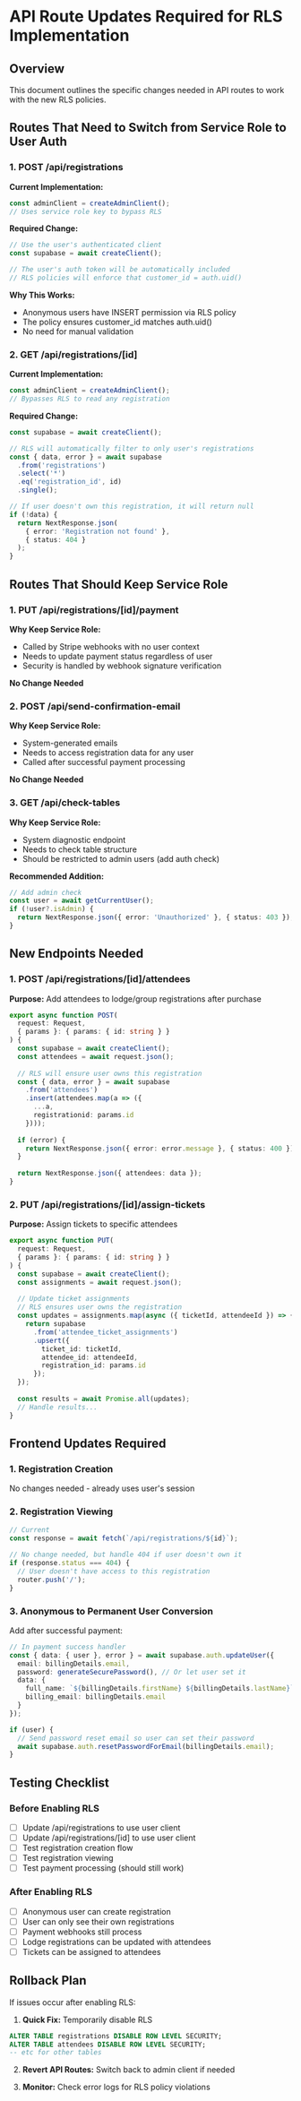 # API Route Updates Required for RLS Implementation

## Overview
This document outlines the specific changes needed in API routes to work with the new RLS policies.

## Routes That Need to Switch from Service Role to User Auth

### 1. POST /api/registrations

**Current Implementation:**
```typescript
const adminClient = createAdminClient();
// Uses service role key to bypass RLS
```

**Required Change:**
```typescript
// Use the user's authenticated client
const supabase = await createClient();

// The user's auth token will be automatically included
// RLS policies will enforce that customer_id = auth.uid()
```

**Why This Works:**
- Anonymous users have INSERT permission via RLS policy
- The policy ensures customer_id matches auth.uid()
- No need for manual validation

### 2. GET /api/registrations/[id]

**Current Implementation:**
```typescript
const adminClient = createAdminClient();
// Bypasses RLS to read any registration
```

**Required Change:**
```typescript
const supabase = await createClient();

// RLS will automatically filter to only user's registrations
const { data, error } = await supabase
  .from('registrations')
  .select('*')
  .eq('registration_id', id)
  .single();

// If user doesn't own this registration, it will return null
if (!data) {
  return NextResponse.json(
    { error: 'Registration not found' },
    { status: 404 }
  );
}
```

## Routes That Should Keep Service Role

### 1. PUT /api/registrations/[id]/payment

**Why Keep Service Role:**
- Called by Stripe webhooks with no user context
- Needs to update payment status regardless of user
- Security is handled by webhook signature verification

**No Change Needed**

### 2. POST /api/send-confirmation-email

**Why Keep Service Role:**
- System-generated emails
- Needs to access registration data for any user
- Called after successful payment processing

**No Change Needed**

### 3. GET /api/check-tables

**Why Keep Service Role:**
- System diagnostic endpoint
- Needs to check table structure
- Should be restricted to admin users (add auth check)

**Recommended Addition:**
```typescript
// Add admin check
const user = await getCurrentUser();
if (!user?.isAdmin) {
  return NextResponse.json({ error: 'Unauthorized' }, { status: 403 });
}
```

## New Endpoints Needed

### 1. POST /api/registrations/[id]/attendees

**Purpose:** Add attendees to lodge/group registrations after purchase

```typescript
export async function POST(
  request: Request,
  { params }: { params: { id: string } }
) {
  const supabase = await createClient();
  const attendees = await request.json();
  
  // RLS will ensure user owns this registration
  const { data, error } = await supabase
    .from('attendees')
    .insert(attendees.map(a => ({
      ...a,
      registrationid: params.id
    })));
    
  if (error) {
    return NextResponse.json({ error: error.message }, { status: 400 });
  }
  
  return NextResponse.json({ attendees: data });
}
```

### 2. PUT /api/registrations/[id]/assign-tickets

**Purpose:** Assign tickets to specific attendees

```typescript
export async function PUT(
  request: Request,
  { params }: { params: { id: string } }
) {
  const supabase = await createClient();
  const assignments = await request.json();
  
  // Update ticket assignments
  // RLS ensures user owns the registration
  const updates = assignments.map(async ({ ticketId, attendeeId }) => {
    return supabase
      .from('attendee_ticket_assignments')
      .upsert({
        ticket_id: ticketId,
        attendee_id: attendeeId,
        registration_id: params.id
      });
  });
  
  const results = await Promise.all(updates);
  // Handle results...
}
```

## Frontend Updates Required

### 1. Registration Creation
No changes needed - already uses user's session

### 2. Registration Viewing
```typescript
// Current
const response = await fetch(`/api/registrations/${id}`);

// No change needed, but handle 404 if user doesn't own it
if (response.status === 404) {
  // User doesn't have access to this registration
  router.push('/');
}
```

### 3. Anonymous to Permanent User Conversion

Add after successful payment:
```typescript
// In payment success handler
const { data: { user }, error } = await supabase.auth.updateUser({
  email: billingDetails.email,
  password: generateSecurePassword(), // Or let user set it
  data: {
    full_name: `${billingDetails.firstName} ${billingDetails.lastName}`,
    billing_email: billingDetails.email
  }
});

if (user) {
  // Send password reset email so user can set their password
  await supabase.auth.resetPasswordForEmail(billingDetails.email);
}
```

## Testing Checklist

### Before Enabling RLS
- [ ] Update /api/registrations to use user client
- [ ] Update /api/registrations/[id] to use user client
- [ ] Test registration creation flow
- [ ] Test registration viewing
- [ ] Test payment processing (should still work)

### After Enabling RLS
- [ ] Anonymous user can create registration
- [ ] User can only see their own registrations
- [ ] Payment webhooks still process
- [ ] Lodge registrations can be updated with attendees
- [ ] Tickets can be assigned to attendees

## Rollback Plan

If issues occur after enabling RLS:

1. **Quick Fix:** Temporarily disable RLS
```sql
ALTER TABLE registrations DISABLE ROW LEVEL SECURITY;
ALTER TABLE attendees DISABLE ROW LEVEL SECURITY;
-- etc for other tables
```

2. **Revert API Routes:** Switch back to admin client if needed

3. **Monitor:** Check error logs for RLS policy violations